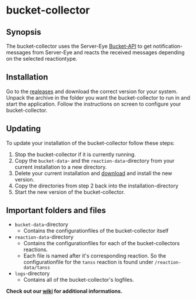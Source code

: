 # bucket-collector

## Synopsis

The bucket-collector uses the Server-Eye [Bucket-API](https://api.server-eye.de/docs/1/#/customer/get_bucket_empty) to get notification-messages from Server-Eye and reacts the received messages depending on the selected reactiontype.

## Installation

Go to the [realeases](https://github.com/Server-Eye/bucket-collector/releases) and download the correct version for your system. 
Unpack the archive in the folder you want the bucket-collector to run in and start the application. Follow the instructions on screen to configure your bucket-collector.

## Updating

To update your installation of the bucket-collector follow these steps:

1. Stop the bucket-collector if it is currently running.
2. Copy the `bucket-data`- and the `reaction-data`-directory from your current installation to a new directory.
3. Delete your current installation and [download](https://github.com/Server-Eye/bucket-collector/releases) and install the new version.
4. Copy the directories from step 2 back into the installation-directory
5. Start the new version of the bucket-collector. 

## Important folders and files

* `bucket-data`-directory
  * Contains the configurationfiles of the bucket-collector itself
* `reaction-data`-directory
  * Contains the configurationfiles for each of the bucket-collectors reactions.
  * Each file is named after it's corresponding reaction. So the configurationfile for the `tanss` reaction is found under `/reaction-data/tanss`
* `logs`-directory
  * Contains all of the bucket-collector's logfiles.


**Check out our [wiki](https://github.com/Server-Eye/bucket-collector/wiki) for additional informations.**
